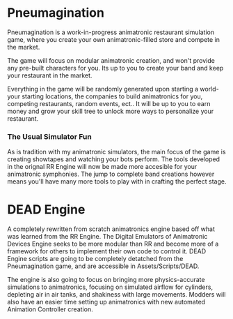 # Pneumagination
Pneumagination is a work-in-progress animatronic restaurant simulation game, where you create your own animatronic-filled store and compete in the market.

The game will focus on modular animatronic creation, and won't provide any pre-built characters for you. Its up to you to create your band and keep your restaurant in the market.

Everything in the game will be randomly generated upon starting a world- your starting locations, the companies to build animatronics for you, competing restaurants, random events, ect.. It will be up to you to earn money and grow your skill tree to unlock more ways to personalize your restaurant.

### The Usual Simulator Fun

As is tradition with my animatronic simulators, the main focus of the game is creating showtapes and watching your bots perform. The tools developed in the orignal RR Engine will now be made more accesible for your animatronic symphonies. The jump to complete band creations however means you'll have many more tools to play with in crafting the perfect stage.

# DEAD Engine
A completely rewritten from scratch animatronics engine based off what was learned from the RR Engine. The Digital Emulators of Animatronic Devices Engine seeks to be more modular than RR and become more of a framework for others to implement their own code to control it. DEAD Engine scripts are going to be completely detatched from the Pneumagination game, and are accessible in Assets/Scripts/DEAD.

The engine is also going to focus on bringing more physics-accurate simulations to animatronics, focusing on simulated airflow for cylinders, depleting air in air tanks, and shakiness with large movements. Modders will also have an easier time setting up animatronics with new automated Animation Controller creation. 

